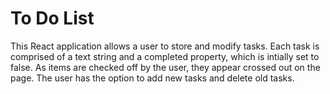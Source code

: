 # To Do List

This React application allows a user to store and modify tasks. Each task is comprised of a text
string and a completed property, which is intially set to false. As items are checked off
by the user, they appear crossed out on the page. The user has the option to add new tasks
and delete old tasks.


